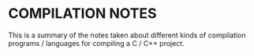 
# COMPILATION NOTES

This is a summary of the notes taken about different kinds of compilation programs / languages for compiling a C / C++ project. 

